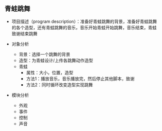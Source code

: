 
## 青蛙跳舞
* 项目描述（program description）：准备好青蛙跳舞的背景，准备好青蛙跳舞的各个造型，还有青蛙跳舞的音乐，音乐开始青蛙开始跳舞，音乐结束，青蛙致谢结束跳舞

* 对象分析
    * 背景：选择一个跳舞的背景
    * 造型：为青蛙设计/上传各跳舞动作造型
    * 青蛙
        * 属性：大小，位置，造型
        * 方法1：播放音乐，音乐播放完，然后停止其他脚本，致谢
        * 方法2：同时循环改变造型实现跳舞

* 模块分析
    * 外观
    * 事件
    * 控制
    * 声音